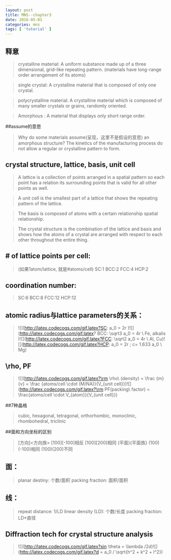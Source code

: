 ```yaml
---
layout: post
title: MNS--chapter3
date: 2016-05-01
categories: mns
tags: [ 'tutorial' ]
---
```

## 释意
>crystalline material:
A uniform substance made up of a three dimensional, grid-like repeating pattern.
(materials have long-range order arrangement of its atoms)

>single crystal:
A crystalline material that is composed of only one crystal.

>polycrystalline material:
A crystalline material which is composed of many smaller crystals or grains, randomly oriented.

>Amorphous :
A material that displays only short range order.

##assume的意思
>Why do some materials assume(呈现，这里不是假设的意思) an amorphous structure?
The kinetics of the manufacturing process do not allow a regular or crystalline pattern to form.

## crystal structure, lattice, basis, unit cell
>A lattice is a collection of points arranged in a spatial pattern so each point has a relation its surrounding points that is valid for all other points as well.

>A unit cell is the smallest part of a lattice that shows the repeating pattern of the lattice.

>The basis is composed of atoms with a certain relationship spatial relationship.

>The crystal structure is the combination of the lattice and basis and shows how the atoms of a crystal are arranged with respect to each other throughout the entire thing.


## \# of lattice points per cell: 
>(如果1atom/lattice, 就是#atoms/cell)
SC:1  BCC:2  FCC:4    HCP:2

## coordination number:
>SC:6  BCC:8  FCC:12  HCP:12
 
## atomic radius与lattice parameters的关系：
>![](http://latex.codecogs.com/gif.latex?SC: a_0 = 2r )![](http://latex.codecogs.com/gif.latex? BCC: \sqrt3 a_0 = 4r \ Fe, alkalis
)![](http://latex.codecogs.com/gif.latex?FCC: \sqrt2 a_0 = 4r \ Al, Cu)![](http://latex.codecogs.com/gif.latex?HCP: a_0 = 2r ; c= 1.633 a_0 \ Mg)

## \rho, PF
>![](http://latex.codecogs.com/gif.latex?\rm \rho\ (density) = \frac {m}{v} = \frac {atoms/cell \cdot (M/NA)}{V_{unit cell}})![](http://latex.codecogs.com/gif.latex?\rm PF(packing\  factor) = \frac{atoms/cell \cdot V_{atom}}{V_{unit cell}})


##7种晶格
>cubic, hexagonal, tetragonal, orthorhombic, monoclinic, rhombohedral, triclinic

##面和方向坐标的区别
>[方向]<方向族> [100][-100]相反 [100][200]相同
(平面){平面族} (100)(-100)相同 (100)(200)不同

## 面：
>planar destiny: 个数/面积
packing fraction: 面积/面积

## 线：
>repeat distance: 1/LD
linear density (LD): 个数/长度
packing fraction: LD*直径

## Diffraction tech for crystal structure analysis
>![](http://latex.codecogs.com/gif.latex?sin \theta = \lambda /2d)![](http://latex.codecogs.com/gif.latex?d = a_0 / \sqrt{h^2 + k^2 + l^2})